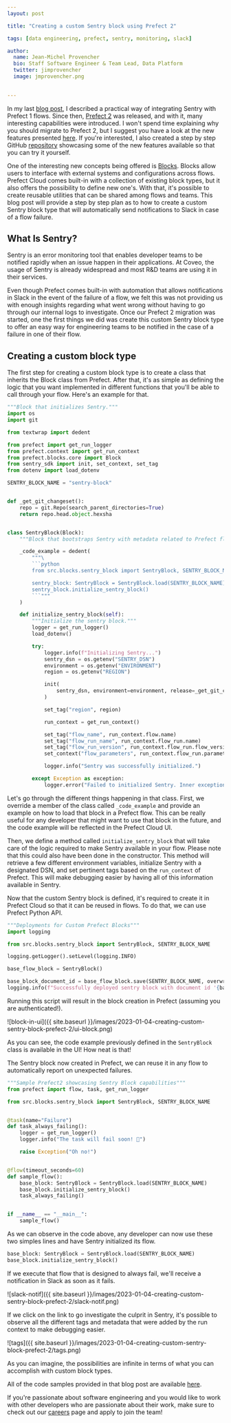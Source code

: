```yaml
---
layout: post

title: "Creating a custom Sentry block using Prefect 2"

tags: [data engineering, prefect, sentry, monitoring, slack]

author:
  name: Jean-Michel Provencher
  bio: Staff Software Engineer & Team Lead, Data Platform
  twitter: jimprovencher
  image: jmprovencher.png
 

---
```



In my last [blog post](https://source.coveo.com/2022/04/20/integrating-sentry-with-prefect-flows/), I described a practical way of integrating Sentry with Prefect 1 flows. Since then, [Prefect 2](https://docs.prefect.io/) was released, and with it, many interesting capabilities were introduced. I won't spend time explaining why you should migrate to Prefect 2, but I suggest you have a look at the new features presented [here](https://docs.prefect.io/migration-guide/). If you're interested, I also created a step by step GitHub [repository](https://github.com/jmprovencher/prefect-tutorial) showcasing some of the new features available so that you can try it yourself.

One of the interesting new concepts being offered is [Blocks](https://docs.prefect.io/ui/blocks/?h=block). Blocks allow users to interface with external systems and configurations across flows. Prefect Cloud comes built-in with a collection of existing block types, but it also offers the possibility to define new one's. With that, it's possible to create reusable utilities that can be shared among flows and teams. This blog post will provide a step by step plan as to how to create a custom Sentry block type that will automatically send notifications to Slack in case of a flow failure.

## What Is Sentry?

Sentry is an error monitoring tool that enables developer teams to be notified rapidly when an issue happen in their 
applications. At Coveo, the usage of Sentry is already widespread and most R&D teams are using it in their 
services. 

Even though Prefect comes built-in with automation that allows notifications in Slack in the event of the failure of a flow,
we felt this was not providing us with enough insights regarding what went wrong without having to go through our 
internal logs to investigate. Once our Prefect 2 migration was started, one the first things we did was create this custom Sentry block type to offer an easy way for engineering teams to be notified in the case of a failure in one of their flow.

## Creating a custom block type

The first step for creating a custom block type is to create a class that inherits the Block class from Prefect. After that, it's as simple as defining the logic that you want implemented in different functions that you'll be able to call through your flow. Here's an example for that.

```python
"""Block that initializes Sentry."""
import os
import git

from textwrap import dedent

from prefect import get_run_logger
from prefect.context import get_run_context
from prefect.blocks.core import Block
from sentry_sdk import init, set_context, set_tag
from dotenv import load_dotenv

SENTRY_BLOCK_NAME = "sentry-block"


def _get_git_changeset():
    repo = git.Repo(search_parent_directories=True)
    return repo.head.object.hexsha


class SentryBlock(Block):
    """Block that bootstraps Sentry with metadata related to Prefect flow runs."""

    _code_example = dedent(
        """\
        ```python
        from src.blocks.sentry_block import SentryBlock, SENTRY_BLOCK_NAME

        sentry_block: SentryBlock = SentryBlock.load(SENTRY_BLOCK_NAME)
        sentry_block.initialize_sentry_block()
        ```"""
    )

    def initialize_sentry_block(self):
        """Initialize the sentry block."""
        logger = get_run_logger()
        load_dotenv()

        try:
            logger.info(f"Initializing Sentry...")
            sentry_dsn = os.getenv("SENTRY_DSN")
            environment = os.getenv("ENVIRONMENT")
            region = os.getenv("REGION")

            init(
                sentry_dsn, environment=environment, release=_get_git_changeset()
            )

            set_tag("region", region)

            run_context = get_run_context()

            set_tag("flow_name", run_context.flow.name)
            set_tag("flow_run_name", run_context.flow_run.name)
            set_tag("flow_run_version", run_context.flow_run.flow_version)
            set_context("flow_parameters", run_context.flow_run.parameters)

            logger.info("Sentry was successfully initialized.")

        except Exception as exception:
            logger.error("Failed to initialized Sentry. Inner exception: %s", exception)

```

Let's go through the different things happening in that class. First, we override a member of the class called `_code_example` and provide an example on how to load that block in a Prefect flow. This can be really useful for any developer that might want to use that block in the future, and the code example will be reflected in the Prefect Cloud UI. 

Then, we define a method called `initialize_sentry_block` that will take care of the logic required to make Sentry available in your flow. Please note that this could also have been done in the constructor. This method will retrieve a few different environment variables, initialize Sentry with a designated DSN, and set pertinent tags based on the `run_context` of Prefect. This will make debugging easier by having all of this information available in Sentry.

Now that the custom Sentry block is defined, it's required to create it in Prefect Cloud so that it can be reused in flows. To do that, we can use Prefect Python API.

```python
"""Deployments for Custom Prefect Blocks"""
import logging

from src.blocks.sentry_block import SentryBlock, SENTRY_BLOCK_NAME

logging.getLogger().setLevel(logging.INFO)

base_flow_block = SentryBlock()

base_block_document_id = base_flow_block.save(SENTRY_BLOCK_NAME, overwrite=True)
logging.info(f"Successfully deployed sentry block with document id '{base_block_document_id}'.")

```

Running this script will result in the block creation in Prefect (assuming you are authenticated!).

![block-in-ui]({{ site.baseurl }}/images/2023-01-04-creating-custom-sentry-block-prefect-2/ui-block.png)

As you can see, the code example previously defined in the `SentryBlock` class is available in the UI! How neat is that!

The Sentry block now created in Prefect, we can reuse it in any flow to automatically report on unexpected failures.

```python
"""Sample Prefect2 showcasing Sentry Block capabilities"""
from prefect import flow, task, get_run_logger

from src.blocks.sentry_block import SentryBlock, SENTRY_BLOCK_NAME


@task(name="Failure")
def task_always_failing():
    logger = get_run_logger()
    logger.info("The task will fail soon! 🙈")

    raise Exception("Oh no!")


@flow(timeout_seconds=60)
def sample_flow():
    base_block: SentryBlock = SentryBlock.load(SENTRY_BLOCK_NAME)
    base_block.initialize_sentry_block()
    task_always_failing()


if __name__ == "__main__":
    sample_flow()

```

As we can observe in the code above, any developer can now use these two simples lines and have Sentry initialized its flow.

```python
base_block: SentryBlock = SentryBlock.load(SENTRY_BLOCK_NAME)
base_block.initialize_sentry_block()
```

If we execute that flow that is designed to always fail, we'll receive a notification in Slack as soon as it fails.

![slack-notif]({{ site.baseurl }}/images/2023-01-04-creating-custom-sentry-block-prefect-2/slack-notif.png)

If we click on the link to go investigate the culprit in Sentry, it's possible to observe all the different tags and metadata that were added by the run context to make debugging easier.

![tags]({{ site.baseurl }}/images/2023-01-04-creating-custom-sentry-block-prefect-2/tags.png)

As you can imagine, the possibilities are infinite in terms of what you can accomplish with custom block types.


All of the code samples provided in that blog post are available [here](https://github.com/jmprovencher/prefect-sentry-block).

If you're passionate about software engineering and you would like to work with other developers who are passionate
about their work, make sure to check out our [careers](https://www.coveo.com/en/company/careers/open-positions?utm_source=tech-blog&utm_medium=blog-post&utm_campaign=organic#t=career-search&numberOfResults=9) page and apply to join the team!
